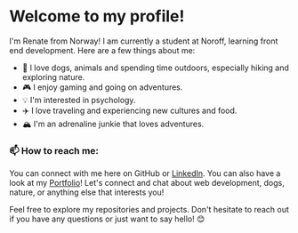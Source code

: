 # Welcome to my profile!

I'm Renate from Norway! I am  currently a student at Noroff, learning front end development. Here are a few things about me:

- 🐶 I love dogs, animals and spending time outdoors, especially hiking and exploring nature.
- 🎮 I enjoy gaming and going on adventures.
- 💡 I'm interested in psychology.
- ✈️ I love traveling and experiencing new cultures and food.
- 🏔️ I'm an adrenaline junkie that loves adventures.

### 📫 How to reach me:

You can connect with me here on GitHub or [LinkedIn](www.linkedin.com/in/renate-c-yooyued-94091424b). You can also have a look at my [Portfolio](https://renayoo.github.io/portfolio/)! Let's connect and chat about web development, dogs, nature, or anything else that interests you!

Feel free to explore my repositories and projects. Don't hesitate to reach out if you have any questions or just want to say hello! 😊
